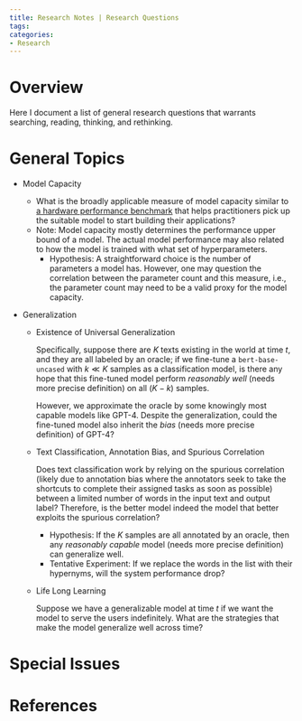 ```yaml
---
title: Research Notes | Research Questions
tags: 
categories:
- Research
---
```


# Overview

Here I document a list of general research questions that warrants searching, reading, thinking, and rethinking. 

# General Topics

- Model Capacity

    - What is the broadly applicable measure of model capacity similar to [a hardware performance benchmark](https://www.maxon.net/en/cinebench) that helps practitioners pick up the suitable model to start building their applications? 
    - Note: Model capacity mostly determines the performance upper bound of a model. The actual model performance may also related to how the model is trained with what set of hyperparameters.
        - Hypothesis: A straightforward choice is the number of parameters a model has. However, one may question the correlation between the parameter count and this measure, i.e., the parameter count may need to be a valid proxy for the model capacity.

- Generalization

    - Existence of Universal Generalization

        Specifically, suppose there are $K$ texts existing in the world at time $t$, and they are all labeled by an oracle; if we fine-tune a `bert-base-uncased` with $k \ll K$ samples as a classification model, is there any hope that this fine-tuned model perform *reasonably well* (needs more precise definition) on all $(K-k)$ samples.

        However, we approximate the oracle by some knowingly most capable models like GPT-4. Despite the generalization, could the fine-tuned model also inherit the *bias*  (needs more precise definition) of GPT-4?

    - Text Classification, Annotation Bias, and Spurious Correlation

        Does text classification work by relying on the spurious correlation (likely due to annotation bias where the annotators seek to take the shortcuts to complete their assigned tasks as soon as possible) between a limited number of words in the input text and output label? Therefore, is the better model indeed the model that better exploits the spurious correlation?

        - Hypothesis: If the $K$ samples are all annotated by an oracle, then any *reasonably capable* model (needs more precise definition) can generalize well. 
        - Tentative Experiment: If we replace the words in the list with their hypernyms, will the system performance drop?

    - Life Long Learning

        Suppose we have a generalizable model at time $t$ if we want the model to serve the users indefinitely. What are the strategies that make the model generalize well across time?

# Special Issues



# References

